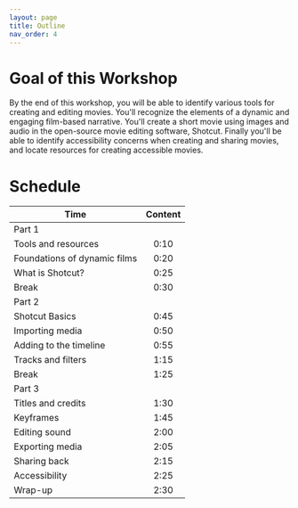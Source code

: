 ```yaml
---
layout: page
title: Outline
nav_order: 4
---
```

# Goal of this Workshop
By the end of this workshop, you will be able to identify various tools for creating and editing movies. You'll recognize the elements of a dynamic and engaging film-based narrative. You'll create a short movie using images and audio in the open-source movie editing software, Shotcut. Finally you'll be able to identify accessibility concerns when creating and sharing movies, and locate resources for creating accessible movies.

# Schedule

| Time    | Content
| ------- |:-------------:
| Part 1  |
| Tools and resources| 0:10
| Foundations of dynamic films| 0:20
| What is Shotcut?| 0:25
| Break | 0:30
| Part 2 |
| Shotcut Basics | 0:45
| Importing media | 0:50
| Adding to the timeline | 0:55
| Tracks and filters | 1:15
| Break | 1:25
| Part 3 |
| Titles and credits | 1:30
| Keyframes | 1:45
| Editing sound | 2:00
| Exporting media | 2:05
| Sharing back | 2:15
| Accessibility | 2:25
| Wrap-up | 2:30 
